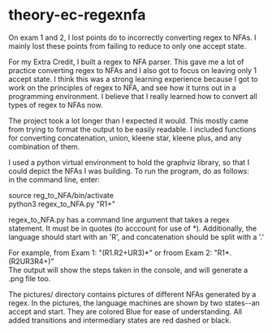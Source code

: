 # theory-ec-regexnfa

On exam 1 and 2, I lost points do to incorrectly converting regex to NFAs. I mainly lost these points from failing to reduce to only one accept state.   
   
For my Extra Credit, I built a regex to NFA parser. This gave me a lot of practice converting regex to NFAs and I also got to focus on leaving only 1 accept state. I think this was a strong learning experience because I got to work on the principles of regex to NFA, and see how it turns out in a programming environment. I believe that I really learned how to convert all types of regex to NFAs now.   
   

The project took a lot longer than I expected it would. This mostly came from trying to format the output to be easily readable. I included functions for converting concatenation, union, kleene star, kleene plus, and any combination of them.   
   

I used a python virtual environment to hold the graphviz library, so that I could depict the NFAs I was building. To run the program, do as follows:   
in the command line, enter:   
   
source reg_to_NFA/bin/activate   
python3 regex_to_NFA.py "R1+"   
   
regex_to_NFA.py has a command line argument that takes a regex statement. It must be in quotes (to acccount for use of \*). Additionally, the language should start with an 'R', and concatenation should be split with a '.'   

For example, from Exam 1: "(R1.R2+UR3)\*" or froom Exam 2: "R1\*.(R2UR3R4+)"   
The output will show the steps taken in the console, and will generate a .png file too.   
   
The pictures/ directory contains pictures of different NFAs generated by a regex. In the pictures, the language machines are shown by two states--an accept and start. They are colored Blue for ease of understanding. All added transitions and intermediary states are red dashed or black.   